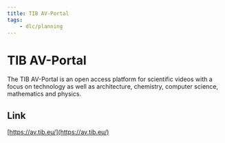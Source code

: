 ```yaml
---
title: TIB AV-Portal
tags:
    - dlc/planning
---
```

# TIB AV-Portal
The TIB AV-Portal is an open access platform for scientific videos with a focus on technology as well as architecture, chemistry, computer science, mathematics and physics. 

## Link
[https://av.tib.eu/](https://av.tib.eu/)